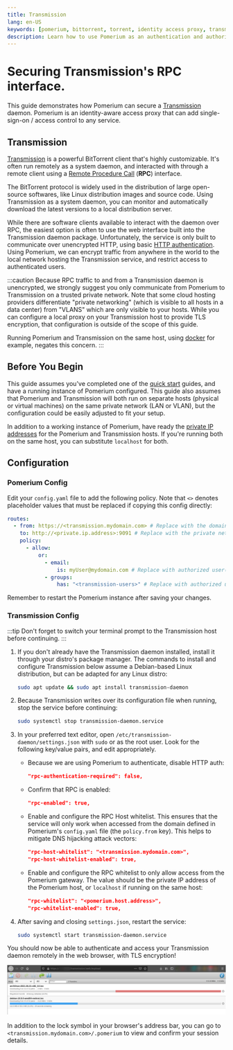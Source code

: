```yaml
---
title: Transmission
lang: en-US
keywords: [pomerium, bittorrent, torrent, identity access proxy, transmission-daemon, transmission, authentication, authorization]
description: Learn how to use Pomerium as an authentication and authorization proxy for a Transmission torrent daemon.
---
```


# Securing Transmission's RPC interface.

This guide demonstrates how Pomerium can secure a [Transmission] daemon. Pomerium is an identity-aware access proxy that can add single-sign-on / access control to any service.

## Transmission

[Transmission] is a powerful BitTorrent client that's highly customizable. It's often run remotely as a system daemon, and interacted with through a remote client using a [Remote Procedure Call](https://en.wikipedia.org/wiki/Remote_procedure_call) (**RPC**) interface.

The BitTorrent protocol is widely used in the distribution of large open-source softwares, like Linux distribution images and source code. Using Transmission as a system daemon, you can monitor and automatically download the latest versions to a local distribution server.

While there are software clients available to interact with the daemon over RPC, the easiest option is often to use the web interface built into the Transmission daemon package. Unfortunately, the service is only built to communicate over unencrypted HTTP, using basic [HTTP authentication](https://developer.mozilla.org/en-US/docs/Web/HTTP/Authentication). Using Pomerium, we can encrypt traffic from anywhere in the world to the local network hosting the Transmission service, and restrict access to authenticated users.

:::caution
Because RPC traffic to and from a Transmission daemon is unencrypted, we strongly suggest you only communicate from Pomerium to Transmission on a trusted private network. Note that some cloud hosting providers differentiate "private networking" (which is visible to all hosts in a data center) from "VLANS" which are only visible to your hosts. While you can configure a local proxy on your Transmission host to provide TLS encryption, that configuration is outside of the scope of this guide.

Running Pomerium and Transmission on the same host, using [docker](/docs/install/quickstart) for example,  negates this concern.
:::

## Before You Begin

This guide assumes you've completed one of the [quick start] guides, and have a running instance of Pomerium configured. This guide also assumes that Pomerium and Transmission will both run on separate hosts (physical or virtual machines) on the same private network (LAN or VLAN), but the configuration could be easily adjusted to fit your setup.

In addition to a working instance of Pomerium, have ready the [private IP addresses](https://en.wikipedia.org/wiki/Private_network#Private_IPv4_addresses) for the Pomerium and Transmission hosts. If you're running both on the same host, you can substitute `localhost` for both.

## Configuration

### Pomerium Config

Edit your `config.yaml` file to add the following policy. Note that `<>` denotes placeholder values that must be replaced if copying this config directly:

```yml
routes:
  - from: https://<transmission.mydomain.com> # Replace with the domain you want to use to access Transmission
    to: http://<private.ip.address>:9091 # Replace with the private network address of the Transmission host, or `localhost` if running on the same host.
    policy:
      - allow:
          or:
            - email:
                is: myUser@mydomain.com # Replace with authorized user(s), or remove if using group permissions only.
            - groups:
                has: "<transmission-users>" # Replace with authorized user group(s), or remove if using user permissions only.
```
Remember to restart the Pomerium instance after saving your changes.

### Transmission Config

:::tip
Don't forget to switch your terminal prompt to the Transmission host before continuing.
:::

1. If you don't already have the Transmission daemon installed, install it through your distro's package manager. The commands to install and configure Transmission below assume a Debian-based Linux distribution, but can be adapted for any Linux distro:

    ```bash
    sudo apt update && sudo apt install transmission-daemon
    ```

1. Because Transmission writes over its configuration file when running, stop the service before continuing:

    ```bash
    sudo systemctl stop transmission-daemon.service
    ```

1. In your preferred text editor, open `/etc/transmission-daemon/settings.json` with `sudo` or as the root user. Look for the following key/value pairs, and edit appropriately.

    - Because we are using Pomerium to authenticate, disable HTTP auth:

      ```json
      "rpc-authentication-required": false,
      ```

    - Confirm that RPC is enabled:

      ```json
      "rpc-enabled": true,
      ```

    - Enable and configure the RPC Host whitelist. This ensures that the service will only work when accessed from the domain defined in Pomerium's `config.yaml` file (the `policy.from` key). This helps to mitigate DNS hijacking attack vectors:

      ```json
      "rpc-host-whitelist": "<transmission.mydomain.com>",
      "rpc-host-whitelist-enabled": true,
      ```

    - Enable and configure the RPC whitelist to only allow access from the Pomerium gateway. The value should be the private IP address of the Pomerium host, or `localhost` if running on the same host:

      ```json
      "rpc-whitelist": "<pomerium.host.address>",
      "rpc-whitelist-enabled": true,
      ```

1. After saving and closing `settings.json`, restart the service:

    ```bash
    sudo systemctl start transmission-daemon.service
    ```

You should now be able to authenticate and access your Transmission daemon remotely in the web browser, with TLS encryption!

![The Transmission web interface, secured with Pomerium](img/transmission-demo.png)

In addition to the lock symbol in your browser's address bar, you can go to `<transmission.mydomain.com>/.pomerium` to view and confirm your session details.

[Transmission]: https://transmissionbt.com/
[quick start]: /docs/install/quickstart

